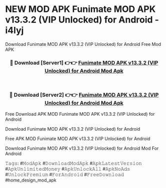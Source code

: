 # NEW MOD APK Funimate MOD APK v13.3.2 (VIP Unlocked) for Android - i4lyj
Download Funimate MOD APK v13.3.2 (VIP Unlocked) for Android Free Mod APK

<div align="center">
<h3>🔴 Download [Server1] 👉👉 <a href="https://apk-comot.site?title=Funimate_MOD_APK_v13.3.2_(VIP_Unlocked)_for_Android">Funimate MOD APK v13.3.2 (VIP Unlocked) for Android Mod Apk</a></h3><br>

<h3>🔴 Download [Server2] 👉👉 <a href="https://apk-comot.site?title=Funimate_MOD_APK_v13.3.2_(VIP_Unlocked)_for_Android">Funimate MOD APK v13.3.2 (VIP Unlocked) for Android Mod Apk</a></h3>
</div>


Free Download APK MOD Funimate MOD APK v13.3.2 (VIP Unlocked) for Android

Download Funimate MOD APK v13.3.2 (VIP Unlocked) for Android 

Free APK MOD Funimate MOD APK v13.3.2 (VIP Unlocked) for Android 

Download Funimate MOD APK v13.3.2 (VIP Unlocked) for Android Mod For Android

𝚃𝚊𝚐𝚜: #𝙼𝚘𝚍𝙰𝚙𝚔 #𝙳𝚘𝚠𝚗𝚕𝚘𝚊𝚍𝙼𝚘𝚍𝙰𝚙𝚔 #𝙰𝚙𝚔𝙻𝚊𝚝𝚎𝚜𝚝𝚅𝚎𝚛𝚜𝚒𝚘𝚗 #𝙰𝚙𝚔𝚄𝚗𝚕𝚒𝚖𝚒𝚝𝚎𝚍𝙼𝚘𝚗𝚎𝚢 #𝙰𝚙𝚔𝚄𝚗𝚕𝚘𝚌𝚔𝙰𝚕𝚕 #𝙰𝚙𝚔𝙽𝚘𝙰𝚍𝚜 #𝚄𝚗𝚕𝚘𝚌𝚔𝙿𝚛𝚎𝚖𝚒𝚞𝚖 #𝙵𝚘𝚛𝙰𝚗𝚍𝚛𝚘𝚒𝚍 #𝙵𝚛𝚎𝚎𝙳𝚘𝚠𝚗𝚕𝚘𝚊𝚍 #home_design_mod_apk